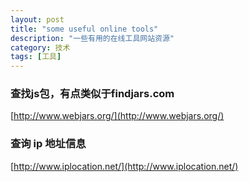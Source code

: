 ```yaml
---
layout: post
title: "some useful online tools"
description: "一些有用的在线工具网站资源"
category: 技术
tags: [工具]
---
```


### 查找js包，有点类似于findjars.com

[http://www.webjars.org/](http://www.webjars.org/)


### 查询 ip 地址信息

[http://www.iplocation.net/](http://www.iplocation.net/)
